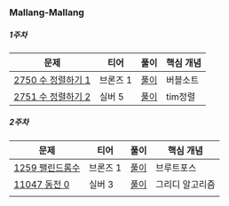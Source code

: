 ### Mallang-Mallang

##### 1주차
|문제|티어|풀이|핵심 개념|
|---|---|---|---|
|[2750 수 정렬하기 1](https://www.acmicpc.net/problem/2750)|브론즈 1|[풀이](https://github.com/Hod0ri/Algorithm_Semina/blob/main/3rd_Algorithm/MallangMallang/problem01.md)|버블소트|
|[2751 수 정렬하기 2](https://www.acmicpc.net/problem/2751)|실버 5|[풀이](https://github.com/Hod0ri/Algorithm_Semina/blob/main/3rd_Algorithm/MallangMallang/problem02.md)|tim정렬|

##### 2주차
|문제|티어|풀이|핵심 개념|
|---|---|---|---|
|[1259 팰린드롬수](https://www.acmicpc.net/problem/1259)|브론즈 1|[풀이](https://github.com/Hod0ri/Algorithm_Semina/blob/main/3rd_Algorithm/MallangMallang/problem1259.md)|브루트포스|
|[11047 동전 0](https://www.acmicpc.net/problem/11047)|실버 3|[풀이](https://github.com/Hod0ri/Algorithm_Semina/blob/main/3rd_Algorithm/MallangMallang/problem11047.md)|그리디 알고리즘|
|||||

